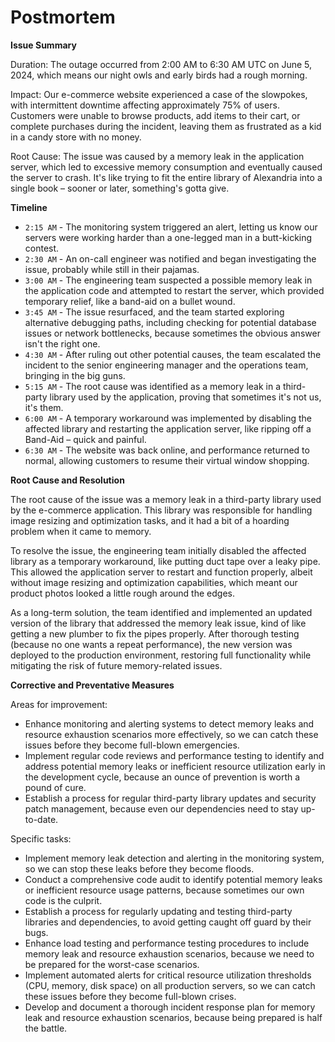 # Postmortem

**Issue Summary**

Duration: The outage occurred from 2:00 AM to 6:30 AM UTC on June 5, 2024, which means our night owls and early birds had a rough morning.

Impact: Our e-commerce website experienced a case of the slowpokes, with intermittent downtime affecting approximately 75% of users. Customers were unable to browse products, add items to their cart, or complete purchases during the incident, leaving them as frustrated as a kid in a candy store with no money.

Root Cause: The issue was caused by a memory leak in the application server, which led to excessive memory consumption and eventually caused the server to crash. It's like trying to fit the entire library of Alexandria into a single book – sooner or later, something's gotta give.

**Timeline**

- `2:15 AM` - The monitoring system triggered an alert, letting us know our servers were working harder than a one-legged man in a butt-kicking contest.
- `2:30 AM` - An on-call engineer was notified and began investigating the issue, probably while still in their pajamas.
- `3:00 AM` - The engineering team suspected a possible memory leak in the application code and attempted to restart the server, which provided temporary relief, like a band-aid on a bullet wound.
- `3:45 AM` - The issue resurfaced, and the team started exploring alternative debugging paths, including checking for potential database issues or network bottlenecks, because sometimes the obvious answer isn't the right one.
- `4:30 AM` - After ruling out other potential causes, the team escalated the incident to the senior engineering manager and the operations team, bringing in the big guns.
- `5:15 AM` - The root cause was identified as a memory leak in a third-party library used by the application, proving that sometimes it's not us, it's them.
- `6:00 AM` - A temporary workaround was implemented by disabling the affected library and restarting the application server, like ripping off a Band-Aid – quick and painful.
- `6:30 AM` - The website was back online, and performance returned to normal, allowing customers to resume their virtual window shopping.

**Root Cause and Resolution**

The root cause of the issue was a memory leak in a third-party library used by the e-commerce application. This library was responsible for handling image resizing and optimization tasks, and it had a bit of a hoarding problem when it came to memory.

To resolve the issue, the engineering team initially disabled the affected library as a temporary workaround, like putting duct tape over a leaky pipe. This allowed the application server to restart and function properly, albeit without image resizing and optimization capabilities, which meant our product photos looked a little rough around the edges.

As a long-term solution, the team identified and implemented an updated version of the library that addressed the memory leak issue, kind of like getting a new plumber to fix the pipes properly. After thorough testing (because no one wants a repeat performance), the new version was deployed to the production environment, restoring full functionality while mitigating the risk of future memory-related issues.

**Corrective and Preventative Measures**

Areas for improvement:
- Enhance monitoring and alerting systems to detect memory leaks and resource exhaustion scenarios more effectively, so we can catch these issues before they become full-blown emergencies.
- Implement regular code reviews and performance testing to identify and address potential memory leaks or inefficient resource utilization early in the development cycle, because an ounce of prevention is worth a pound of cure.
- Establish a process for regular third-party library updates and security patch management, because even our dependencies need to stay up-to-date.

Specific tasks:
- Implement memory leak detection and alerting in the monitoring system, so we can stop these leaks before they become floods.
- Conduct a comprehensive code audit to identify potential memory leaks or inefficient resource usage patterns, because sometimes our own code is the culprit.
- Establish a process for regularly updating and testing third-party libraries and dependencies, to avoid getting caught off guard by their bugs.
- Enhance load testing and performance testing procedures to include memory leak and resource exhaustion scenarios, because we need to be prepared for the worst-case scenarios.
- Implement automated alerts for critical resource utilization thresholds (CPU, memory, disk space) on all production servers, so we can catch these issues before they become full-blown crises.
- Develop and document a thorough incident response plan for memory leak and resource exhaustion scenarios, because being prepared is half the battle.
